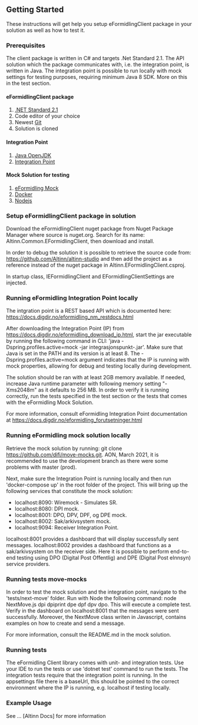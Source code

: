 ﻿
## Getting Started

These instructions will get help you setup eFormidlingClient package in your solution as well as how to test it.

### Prerequisites

The client package is written in C# and targets .Net Standard 2.1. The API solution which the package communicates with, i.e. the integration point, is written in Java. The integration point is possible to run locally with mock settings for testing purposes, requiring minimum Java 8 SDK. More on this in the test section.

#### eFormidlingClient package
1. [.NET Standard 2.1](https://docs.microsoft.com/en-us/dotnet/standard/net-standard)
2. Code editor of your choice
3. Newest [Git](https://git-scm.com/downloads)
4. Solution is cloned

#### Integration Point
1. [Java OpenJDK](https://openjdk.java.net/projects/jdk/15/)
2. [Integration Point](https://docs.digdir.no/eformidling_download_ip.html)

#### Mock Solution for testing
1. [eFormidling Mock](https://github.com/felleslosninger/efm-mocks)
2. [Docker](https://docs.docker.com/docker-for-windows/install/)
3. [Nodejs](https://nodejs.org/en/download/)



### Setup eFormidlingClient package in solution

Download the eFormidlingClient nuget package from Nuget Package Manager where source is nuget.org. Search for its name: Altinn.Common.EFormidlingClient, then download and install. 

In order to debug the solution it is possible to retrieve the source code from: https://github.com/Altinn/altinn-studio and then add the project as a reference instead of the nuget package in Altinn.EFormidlingClient.csproj.

In startup class, IEFormidlingClient and EFormidlingClientSettings are injected.

### Running eFormidling Integration Point locally
The intgration point is a REST based API which is documented here: 
https://docs.digdir.no/eformidling_nm_restdocs.html

After downloading the Integration Point (IP) from https://docs.digdir.no/eformidling_download_ip.html, start the jar executable by running the following command in CLI: 'java -Dspring.profiles.active=mock -jar integrasjonspunkt-<VERSION>.jar'. Make sure that Java is set in the PATH and its version is at least 8. The -Dspring.profiles.active=mock argument indicates that the IP is running with mock properties, allowing for debug and testing locally during development. 

The solution should be ran with at least 2GB memory available. If needed, increase Java runtime parameter with following memory setting "-Xms2048m" as it defaults to 256 MB. In order to verify it is running correctly, run the tests specified in the test section or the tests that comes with the eFormidling Mock Solution.


For more information, consult eFormidling Integration Point documentation at https://docs.digdir.no/eformidling_forutsetninger.html


### Running eFormidling mock solution locally

Retrieve the mock solution by running: git clone https://github.com/difi/move-mocks.git.
AON, March 2021, it is recommended to use the development branch as there were some problems with master (prod).

Next, make sure the Integration Point is running locally and then run 'docker-compose up' in the root folder of the project. This will bring up the following services that constitute the mock solution:

* localhost:8090: Wiremock - Simulates SR.
* localhost:8080: DPI mock.
* localhost:8001: DPO, DPV, DPF, og DPE mock.
* localhost:8002: Sak/arkivsystem mock.
* localhost:9094: Receiver Integration Point.

localhost:8001 provides a dashboard that will display successfully sent messages.
localhost:8002 provides a dashboard that functions as a sak/arkivsystem on the receiver side. Here it is possible to perform end-to-end testing using DPO (Digital Post Offentlig) and DPE (Digital Post eInnsyn) service providers.

### Running tests move-mocks

In order to test the mock solution and the integration point, navigate to the 'tests/next-move' folder. Run with Node the following command: node NextMove.js dpi dpiprint dpe dpf dpv dpo. This will execute a complete test. Verify in the dashboard on localhost:8001 that the messages were sent successfully. Moreover, the NextMove class writen in Javascript, contains examples on how to create and send a message.


For more information, consult the README.md in the mock solution.

### Running tests
The eFormidling Client library comes with unit- and integration tests.
Use your IDE to run the tests or use 'dotnet test' command to run the tests. The integration tests require that the integration point is running. In the appsettings file there is a baseUrl, this should be pointed to the correct environment where the IP is running, e.g. localhost if testing locally.


### Example Usage
See ... [Altinn Docs] for more information




